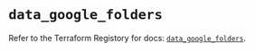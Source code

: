 # `data_google_folders`

Refer to the Terraform Registory for docs: [`data_google_folders`](https://registry.terraform.io/providers/hashicorp/google/4.66.0/docs/data-sources/folders).
